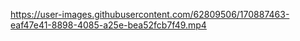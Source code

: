 

https://user-images.githubusercontent.com/62809506/170887463-eaf47e41-8898-4085-a25e-bea52fcb7f49.mp4

